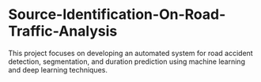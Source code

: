 # Source-Identification-On-Road-Traffic-Analysis
This project focuses on developing an automated system for road accident detection, segmentation, and duration prediction using machine learning and deep learning techniques. 
